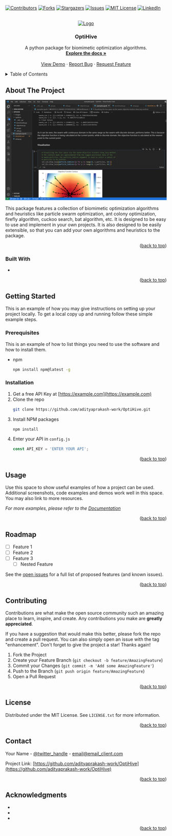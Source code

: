 <!-- Improved compatibility of back to top link: See: https://github.com/othneildrew/Best-README-Template/pull/73 -->
<a name="readme-top"></a>

<!-- PROJECT SHIELDS -->
<!--
*** I'm using markdown "reference style" links for readability.
*** Reference links are enclosed in brackets [ ] instead of parentheses ( ).
*** See the bottom of this document for the declaration of the reference variables
*** for contributors-url, forks-url, etc. This is an optional, concise syntax you may use.
*** https://www.markdownguide.org/basic-syntax/#reference-style-links
-->
[![Contributors][contributors-shield]][contributors-url]
[![Forks][forks-shield]][forks-url]
[![Stargazers][stars-shield]][stars-url]
[![Issues][issues-shield]][issues-url]
[![MIT License][license-shield]][license-url]
[![LinkedIn][linkedin-shield]][linkedin-url]



<!-- PROJECT LOGO -->
<br />
<div align="center">
  <a href="https://github.com/adityaprakash-work/OptiHive">
    <img src="images/optihive_main.logo.png" alt="Logo" width="80" height="80">
  </a>

<h3 align="center">OptiHive</h3>

  <p align="center">
    A python package for biomimetic optimization algorithms.
    <br />
    <a href="https://github.com/adityaprakash-work/OptiHive"><strong>Explore the docs »</strong></a>
    <br />
    <br />
    <a href="https://github.com/adityaprakash-work/OptiHive">View Demo</a>
    ·
    <a href="https://github.com/adityaprakash-work/OptiHive/issues">Report Bug</a>
    ·
    <a href="https://github.com/adityaprakash-work/OptiHive/issues">Request Feature</a>
  </p>
</div>



<!-- TABLE OF CONTENTS -->
<details>
  <summary>Table of Contents</summary>
  <ol>
    <li>
      <a href="#about-the-project">About The Project</a>
      <ul>
        <li><a href="#built-with">Built With</a></li>
      </ul>
    </li>
    <li>
      <a href="#getting-started">Getting Started</a>
      <ul>
        <li><a href="#prerequisites">Prerequisites</a></li>
        <li><a href="#installation">Installation</a></li>
      </ul>
    </li>
    <li><a href="#usage">Usage</a></li>
    <li><a href="#roadmap">Roadmap</a></li>
    <li><a href="#contributing">Contributing</a></li>
    <li><a href="#license">License</a></li>
    <li><a href="#contact">Contact</a></li>
    <li><a href="#acknowledgments">Acknowledgments</a></li>
  </ol>
</details>



<!-- ABOUT THE PROJECT -->
## About The Project

[![Product Name Screen Shot][product-screenshot]](https://github.com/adityaprakash-work/OptiHive/images/window_screenshot.png)

This package features a collection of biomimetic optimization algorithms and heuristics like particle swarm optimization, ant colony optimization, firefly algorithm, cuckoo search, bat algorithm, etc. It is designed to be easy to use and implement in your own projects. It is also designed to be easily extensible, so that you can add your own algorithms and heuristics to the package.

<p align="right">(<a href="#readme-top">back to top</a>)</p>



### Built With

* 


<p align="right">(<a href="#readme-top">back to top</a>)</p>



<!-- GETTING STARTED -->
## Getting Started

This is an example of how you may give instructions on setting up your project locally.
To get a local copy up and running follow these simple example steps.

### Prerequisites

This is an example of how to list things you need to use the software and how to install them.
* npm
  ```sh
  npm install npm@latest -g
  ```

### Installation

1. Get a free API Key at [https://example.com](https://example.com)
2. Clone the repo
   ```sh
   git clone https://github.com/adityaprakash-work/OptiHive.git
   ```
3. Install NPM packages
   ```sh
   npm install
   ```
4. Enter your API in `config.js`
   ```js
   const API_KEY = 'ENTER YOUR API';
   ```

<p align="right">(<a href="#readme-top">back to top</a>)</p>



<!-- USAGE EXAMPLES -->
## Usage

Use this space to show useful examples of how a project can be used. Additional screenshots, code examples and demos work well in this space. You may also link to more resources.

_For more examples, please refer to the [Documentation](https://example.com)_

<p align="right">(<a href="#readme-top">back to top</a>)</p>



<!-- ROADMAP -->
## Roadmap

- [ ] Feature 1
- [ ] Feature 2
- [ ] Feature 3
    - [ ] Nested Feature

See the [open issues](https://github.com/adityaprakash-work/OptiHive/issues) for a full list of proposed features (and known issues).

<p align="right">(<a href="#readme-top">back to top</a>)</p>



<!-- CONTRIBUTING -->
## Contributing

Contributions are what make the open source community such an amazing place to learn, inspire, and create. Any contributions you make are **greatly appreciated**.

If you have a suggestion that would make this better, please fork the repo and create a pull request. You can also simply open an issue with the tag "enhancement".
Don't forget to give the project a star! Thanks again!

1. Fork the Project
2. Create your Feature Branch (`git checkout -b feature/AmazingFeature`)
3. Commit your Changes (`git commit -m 'Add some AmazingFeature'`)
4. Push to the Branch (`git push origin feature/AmazingFeature`)
5. Open a Pull Request

<p align="right">(<a href="#readme-top">back to top</a>)</p>



<!-- LICENSE -->
## License

Distributed under the MIT License. See `LICENSE.txt` for more information.

<p align="right">(<a href="#readme-top">back to top</a>)</p>



<!-- CONTACT -->
## Contact

Your Name - [@twitter_handle](https://twitter.com/twitter_handle) - email@email_client.com

Project Link: [https://github.com/adityaprakash-work/OptiHive](https://github.com/adityaprakash-work/OptiHive)

<p align="right">(<a href="#readme-top">back to top</a>)</p>



<!-- ACKNOWLEDGMENTS -->
## Acknowledgments

* []()
* []()
* []()

<p align="right">(<a href="#readme-top">back to top</a>)</p>



<!-- MARKDOWN LINKS & IMAGES -->
<!-- https://www.markdownguide.org/basic-syntax/#reference-style-links -->
[contributors-shield]: https://img.shields.io/github/contributors/adityaprakash-work/OptiHive.svg?style=for-the-badge
[contributors-url]: https://github.com/adityaprakash-work/OptiHive/graphs/contributors
[forks-shield]: https://img.shields.io/github/forks/adityaprakash-work/OptiHive.svg?style=for-the-badge
[forks-url]: https://github.com/adityaprakash-work/OptiHive/network/members
[stars-shield]: https://img.shields.io/github/stars/adityaprakash-work/OptiHive.svg?style=for-the-badge
[stars-url]: https://github.com/adityaprakash-work/OptiHive/stargazers
[issues-shield]: https://img.shields.io/github/issues/adityaprakash-work/OptiHive.svg?style=for-the-badge
[issues-url]: https://github.com/adityaprakash-work/OptiHive/issues
[license-shield]: https://img.shields.io/github/license/adityaprakash-work/OptiHive.svg?style=for-the-badge
[license-url]: https://github.com/adityaprakash-work/OptiHive/blob/master/LICENSE
[linkedin-shield]: https://img.shields.io/badge/-LinkedIn-black.svg?style=for-the-badge&logo=linkedin&colorB=555
[linkedin-url]: https://linkedin.com/in/aditya-prakash-work
[product-screenshot]: images/window_screenshot.png
